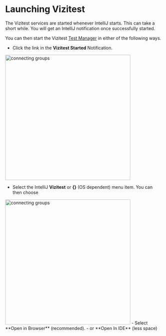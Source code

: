 # Launching Vizitest
The Vizitest services are started whenever IntelliJ starts. This can take a short while. You will get an IntelliJ notification once successfully started.

You can then start the Vizitest [Test Manager](test-manager-intro.md) in either of the following ways.

- Click the link in the **Vizitest Started** Notification.

<img src="intellij-open-vt.png" alt="connecting groups" width="400"/>


- Select the IntelliJ **Vizitest** or **{}** (OS dependent) menu item. You can then choose

<img src="intellij-menu.png" alt="connecting groups" width="400"/>
  - Select **Open in Browser** (recommended).
  - or **Open In IDE** (less space)




